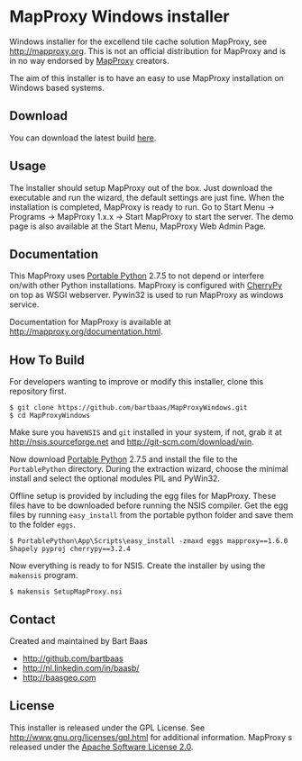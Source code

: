# MapProxy Windows installer

Windows installer for the excellend tile cache solution MapProxy, see http://mapproxy.org. This is not an official distribution for MapProxy and is in no way endorsed by [MapProxy](http://mapproxy.org) creators.

The aim of this installer is to have an easy to use MapProxy installation on Windows based systems. 

## Download

You can download the latest build [here](https://github.com/bartbaas/MapProxyWindows/releases/download/1.6.0-RC2/MapProxy-1.6.0-RC2.exe).

## Usage

The installer should setup MapProxy out of the box. Just download the executable and run the wizard, the default settings are just fine. When the installation is completed, MapProxy is ready to run. Go to Start Menu -> Programs -> MapProxy 1.x.x -> Start MapProxy to start the server. 
The demo page is also available at the Start Menu, MapProxy Web Admin Page.

## Documentation

This MapProxy uses [Portable Python](http://portablepython.com/wiki/Download/) 2.7.5 to not depend or interfere on/with other Python installations. MapProxy is configured with [CherryPy](http://www.cherrypy.org/) on top as WSGI webserver. Pywin32 is used to run MapProxy as windows service.

Documentation for MapProxy is available at http://mapproxy.org/documentation.html.

## How To Build

For developers wanting to improve or modify this installer, clone this repository first.

    $ git clone https://github.com/bartbaas/MapProxyWindows.git
    $ cd MapProxyWindows

Make sure you have`NSIS` and `git` installed in your system, if not, grab it at http://nsis.sourceforge.net and http://git-scm.com/download/win.

Now download [Portable Python](http://portablepython.com/wiki/Download/) 2.7.5 and install the file to the `PortablePython` directory. During the extraction wizard, choose the minimal install and select the optional modules PIL and PyWin32.

Offline setup is provided by including the egg files for MapProxy. These files have to be downloaded before running the NSIS compiler. Get the egg files by running `easy_install` from the portable python folder and save them to the folder `eggs`.

    $ PortablePython\App\Scripts\easy_install -zmaxd eggs mapproxy==1.6.0 Shapely pyproj cherrypy==3.2.4

Now everything is ready to for NSIS. Create the installer by using the `makensis` program.

    $ makensis SetupMapProxy.nsi

## Contact

Created and maintained by Bart Baas

- http://github.com/bartbaas
- http://nl.linkedin.com/in/baasb/
- http://baasgeo.com

## License

This installer is released under the GPL License. See http://www.gnu.org/licenses/gpl.html for additional information. MapProxy s released under the [Apache Software License 2.0](http://www.apache.org/licenses/LICENSE-2.0.html). 
